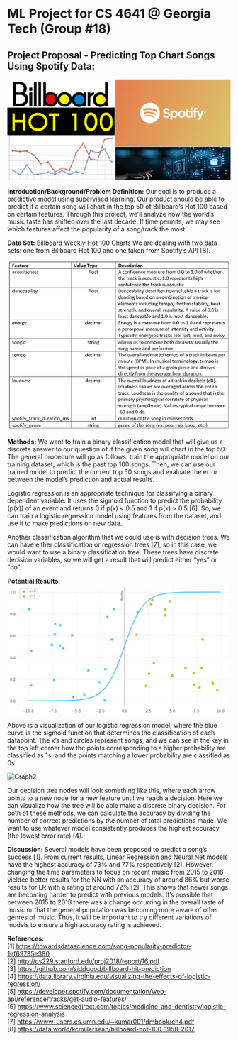 # ML Project for CS 4641 @ Georgia Tech (Group #18)

## Project Proposal - Predicting Top Chart Songs Using Spotify Data:

![Header](/images/header.png)

__Introduction/Background/Problem Definition:__
Our goal is to produce a predictive model using supervised learning. Our product should be able to predict if a certain song will chart in the top 50 of Billboard’s Hot 100 based on certain features. Through this project, we’ll analyze how the world’s music taste has shifted over the last decade. If time permits, we may see which features affect the popularity of a song/track the most.

__Data Set:__ [Billboard Weekly Hot 100 Charts](https://data.world/kcmillersean/billboard-hot-100-1958-2017)
We are dealing with two data sets: one from Billboard Hot 100 and one taken from Spotify’s API [8]. 

![Spotify Features](/images/spotifyfeatures.png)

__Methods:__
We want to train a binary classification model that will give us a discrete answer to our question of if the given song will chart in the top 50. The general procedure will go as follows: train the appropriate model on our training dataset, which is the past top 100 songs. Then, we can use our trained model to predict the current top 50 songs and evaluate the error between the model’s prediction and actual results.

Logistic regression is an appropriate technique for classifying a binary dependent variable. It uses the sigmoid function to predict the probability (p(x)) of an event and returns 0 if p(x) < 0.5 and 1 if p(x) > 0.5 [6]. So, we can train a logistic regression model using features from the dataset, and use it to make predictions on new data.

Another classification algorithm that we could use is with decision trees. We can have either classification or regression trees [7], so in this case, we would want to use a binary classification tree. These trees have discrete decision variables, so we will get a result that will predict either “yes” or “no”.

__Potential Results:__
![Graph](/images/graphProposal.jpg)

Above is a visualization of our logistic regression model, where the blue curve is the sigmoid function that determines the classification of each datapoint. The x’s and circles represent songs, and we can see in the key in the top left corner how the points corresponding to a higher probability are classified as 1s, and the points matching a lower probability are classified as 0s.

![Graph2](https://miro.medium.com/max/1200/1*_xpHkZNnvVJC0XKYYO6D8g.png)

Our decision tree nodes will look something like this, where each arrow points to a new node for a new feature until we reach a decision. Here we can visualize how the tree will be able make a discrete binary decision.
For both of these methods, we can calculate the accuracy by dividing the number of correct predictions by the number of total predictions made. We want to use whatever model consistently produces the highest accuracy (the lowest error rate) [4].

__Discussion:__
Several models have been proposed to predict a song’s success [1]. From current results, Linear Regression and Neural Net models have the highest accuracy of 73% and 77% respectively [2]. However, changing the time parameters to focus on recent music from 2015 to 2018 yielded better results for the NN with an accuracy of around 86% but worse results for LR with a rating of around 72% [2]. This shows that newer songs are becoming harder to predict with previous models. It’s possible that between 2015 to 2018 there was a change occurring in the overall taste of music or that the general population was becoming more aware of other genres of music. Thus, it will be important to try different variations of models to ensure a high accuracy rating is achieved.

__References:__ <br/>
[1] https://towardsdatascience.com/song-popularity-predictor-1ef69735e380 <br/>
[2] http://cs229.stanford.edu/proj2018/report/16.pdf <br/>
[3] https://github.com/siddgood/billboard-hit-prediction <br/>
[4] https://data.library.virginia.edu/visualizing-the-effects-of-logistic-regression/ <br/>
[5] https://developer.spotify.com/documentation/web-api/reference/tracks/get-audio-features/ <br/>
[6] https://www.sciencedirect.com/topics/medicine-and-dentistry/logistic-regression-analysis <br/>
[7] https://www-users.cs.umn.edu/~kumar001/dmbook/ch4.pdf <br/>
[8] https://data.world/kcmillersean/billboard-hot-100-1958-2017   
